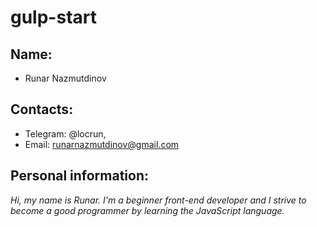 # gulp-start
## Name:
- Runar Nazmutdinov

## Contacts:
- Telegram: @locrun,
- Email: runarnazmutdinov@gmail.com

## Personal information:
*Hi, my name is Runar. I'm a beginner front-end developer and I strive to become a good programmer by learning the JavaScript language.*
